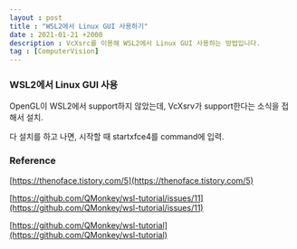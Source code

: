 ```yaml
---
layout : post
title : "WSL2에서 Linux GUI 사용하기"
date : 2021-01-21 +2000
description : VcXsrc를 이용해 WSL2에서 Linux GUI 사용하는 방법입니다.
tag : [ComputerVision]
---
```


### WSL2에서 Linux GUI 사용



OpenGL이 WSL2에서 support하지 않았는데, VcXsrv가 support한다는 소식을 접해서 설치.



다 설치를 하고 나면, 시작할 때 startxfce4를 command에 입력.



### Reference

[https://thenoface.tistory.com/5](https://thenoface.tistory.com/5)

[https://github.com/QMonkey/wsl-tutorial/issues/11](https://github.com/QMonkey/wsl-tutorial/issues/11)

[https://github.com/QMonkey/wsl-tutorial](https://github.com/QMonkey/wsl-tutorial)

